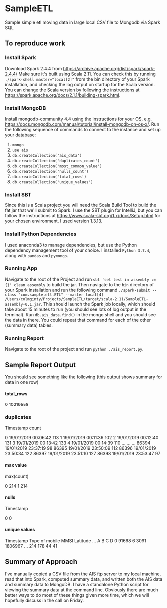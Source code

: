 # SampleETL
Sample simple etl moving data in large local CSV file to Mongodb via Spark SQL

## To reproduce work

### Install Spark
Download Spark 2.4.4 from https://archive.apache.org/dist/spark/spark-2.4.4/
Make sure it's built using Scala 2.11. You can check this by running `./spark-shell master="local[2]"`
from the bin directory of your Spark installation, and checking the log output on startup for the
Scala version. You can change the Scala version by following the instructions at https://spark.apache.org/docs/2.1.1/building-spark.html.

### Install MongoDB
Install mongodb-community 4.4 using the instructions for your OS, e.g. https://docs.mongodb.com/manual/tutorial/install-mongodb-on-os-x/.
Run the following sequence of commands to connect to the instance and set up your database:
1. `mongo`
2. `use ais`
3. `db.createCollection('ais_data')`
4. `db.createCollection('duplicates_count')`
5. `db.createCollection('most_common_value')`
6. `db.createCollection('nulls_count')`
7. `db.createCollection('total_rows')`
8. `db.createCollection('unique_values')`

### Install SBT
Since this is a Scala project you will need the Scala Build Tool to build the fat jar that we'll submit to Spark.
I use the SBT plugin for IntelliJ, but you can follow the instructions at https://www.scala-sbt.org/1.x/docs/Setup.html 
for your chosen environment. I used version 1.3.13.

### Install Python Dependencies
I used anaconda3 to manage dependencies, but use the Python dependency management tool of your choice. I installed `Python 3.7.4`, along with 
`pandas` and `pymongo`.

### Running App
Navigate to the root of the Project and run `sbt 'set test in assembly := {}' clean assembly` to build the jar. Then
navigate to the `bin` directory of your Spark installation and run the following command 
`./spark-submit --class "com.sample.etl.ETL" --master local[4] /Users/colmginty/Projects/SampleETL/target/scala-2.11/SampleETL-assembly-0.1.jar`.
This should launch the Spark job locally, which should take about 15 minutes to run (you should see lots of log output in the terminal).
Run `db.ais_data.find()` in the mongo shell and you should see the data in there. You could repeat that command for each of the other (summary data)
tables.

### Running Report
Navigate to the root of the project and run `python ./ais_report.py`.

## Sample Report Output
You should see something like the following (this output shows summary for data in one row)

#### total_rows
0    10219558

### duplicates
Timestamp  count

0      19/01/2019 00:06:42    113
1      19/01/2019 00:11:36    102
2      19/01/2019 00:12:40    131
3      19/01/2019 00:13:42    133
4      19/01/2019 00:14:39    110
...                    ...    ...
86394  19/01/2019 23:37:19     98
86395  19/01/2019 23:50:09    112
86396  19/01/2019 23:50:34    122
86397  19/01/2019 23:51:10    127
86398  19/01/2019 23:53:47     97

#### max value    
max(count)

0         214
1         214

#### nulls
Timestamp

0            0

#### unique values

Timestamp  Type of mobile  MMSI  Latitude  ...    A    B   C   D
0        91668               6  3091   1806967  ...  214  178  44  41

## Summary of Approach
I've manually copied a CSV file from the AIS ftp server to my local machine, read that into Spark, computed summary data,
and written both the AIS data and summary data to MongoDB. I have a standalone Python script for viewing the summary data
at the command line. Obviously there are much better ways to do most of these things given more time, which we will 
hopefully discuss in the call on Friday.


  


